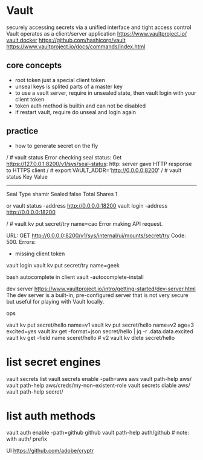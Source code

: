 # Vault

securely accessing secrets via a unified interface and tight access control
Vault operates as a client/server application
https://www.vaultproject.io/
[vault docker](https://hub.docker.com/_/vault/)
https://github.com/hashicorp/vault
https://www.vaultproject.io/docs/commands/index.html

## core concepts

* root token just a special client token
* unseal keys is splited parts of a master key
* to use a vault server, require in unsealed state, then vault login with your client token
* token auth method is builtin and can not be disabled
* if restart vault, require do unseal and login again

## practice

* how to generate secret on the fly

/ # vault status
Error checking seal status: Get https://127.0.0.1:8200/v1/sys/seal-status: http: server gave HTTP response to HTTPS client
/ # export VAULT_ADDR='http://0.0.0.0:8200'
/ # vault status
Key             Value
---             -----
Seal Type       shamir
Sealed          false
Total Shares    1

or 
vault status -address http://0.0.0.0:18200
vault login -address http://0.0.0.0:18200


/ # vault kv put secret/try name=cao
Error making API request.

URL: GET http://0.0.0.0:8200/v1/sys/internal/ui/mounts/secret/try
Code: 500. Errors:

* missing client token

vault login
vault kv put secret/try name=geek

bash autocomplete in client
vault -autocomplete-install

dev server
https://www.vaultproject.io/intro/getting-started/dev-server.html
The dev server is a built-in, pre-configured server that is not very secure but useful for playing with Vault locally.


ops

vault kv put secret/hello name=v1
vault kv put secret/hello name=v2 age=3 excited=yes
vault kv get -format=json secret/hello | jq -r .data.data.excited
vault kv get -field name sceret/hello # v2
vault kv dlete secret/hello

# list secret engines
vault secrets list
vault secrets enable -path=aws aws
vault path-help aws/
vault path-help aws/creds/my-non-existent-role
vault secrets diable aws/
vault path-help secret/

# list auth methods
vault auth enable -path=github github
vault path-help auth/github # note: with auth/ prefix

UI
https://github.com/adobe/cryptr

